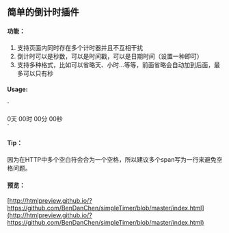 ## 简单的倒计时插件


#### 功能：
1. 支持页面内同时存在多个计时器并且不互相干扰
3. 倒计时可以是秒数，可以是时间戳，可以是日期时间（设置一种即可）
2. 支持多种格式，比如可以省略天、小时...等等，前面省略会自动加到后面，最多可以只有秒


#### Usage:
` 
<div class="timer-simple-seconds" (timer="3600" | timestamp="1482737420000" | datetime="2016-12-26 15:30:20") > 
  <span class="day">0</span>天
  <span class="hour">00</span>时
  <span class="minute">00</span>分
  <span class="second">00</span>秒 
</div> 
`

#### Tip： 
因为在HTTP中多个空白符会合为一个空格，所以建议多个span写为一行来避免空格问题。
	

#### 预览：  
[http://htmlpreview.github.io/?https://github.com/BenDanChen/simpleTimer/blob/master/index.html](http://htmlpreview.github.io/?https://github.com/BenDanChen/simpleTimer/blob/master/index.html)
